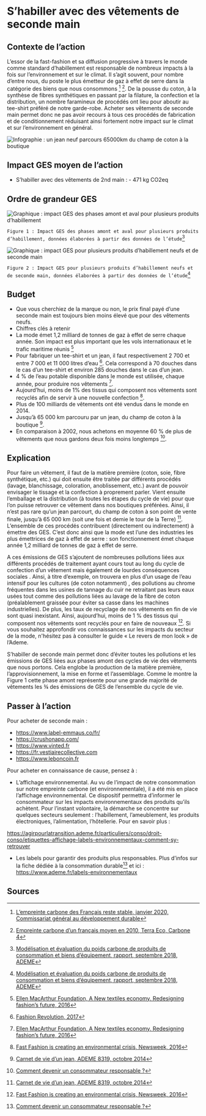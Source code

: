 # S’habiller avec des vêtements de seconde main

## Contexte de l’action

L’essor de la fast-fashion et sa diffusion progressive à travers le monde comme standard d’habillement est responsable de nombreux impacts à la fois sur l’environnement et sur le climat. Il s’agit souvent, pour nombre d’entre nous, du poste le plus émetteur de gaz à effet de serre dans la catégorie des biens que nous consommons [^1] [^2]. De la pousse du coton, à la synthèse de fibres synthétiques en passant par la filature, la confection et la distribution, un nombre faramineux de procédés ont lieu pour aboutir au tee-shirt préféré de notre garde-robe. Acheter ses vêtements de seconde main permet donc ne pas avoir recours à tous ces procédés de fabrication et de conditionnement réduisant ainsi fortement notre impact sur le climat et sur l’environnement en général.

![Infographie : un jean neuf parcours 65000km du champ de coton à la boutique](https://ecolab-data.netlify.app/images/Chiffres-cles_Mode-2nde-main_v2.png)

## Impact GES moyen de l’action

- S’habiller avec des vêtements de 2nd main : - 471 kg CO2eq

## Ordre de grandeur GES

![Graphique : impact GES des phases amont et aval pour plusieurs produits d’habillement](https://ecolab-data.netlify.app/images/mode-2nd-main-fig1.jpg)

`Figure 1 : Impact GES des phases amont et aval pour plusieurs produits d’habillement, données élaborées à partir des données de l’étude`[^3]

![Graphique : impact GES pour plusieurs produits d’habillement neufs et de seconde main](https://ecolab-data.netlify.app/images/mode-2nd-main-fig2.jpg)

`Figure 2 : Impact GES pour plusieurs produits d’habillement neufs et de seconde main, données élaborées à partir des données de l’étude`[^3]

## Budget

- Que vous cherchiez de la marque ou non, le prix final payé d’une seconde main est toujours bien moins élevé que pour des vêtements neufs.
- Chiffres clés à retenir
- La mode émet 1,2 milliard de tonnes de gaz à effet de serre chaque année. Son impact est plus important que les vols internationaux et le trafic maritime réunis [^4]
- Pour fabriquer un tee-shirt et un jean, il faut respectivement 2 700 et entre 7 000 et 11 000 litres d’eau [^5]. Cela correspond à 70 douches dans le cas d’un tee-shirt et environ 285 douches dans le cas d’un jean.
- 4 % de l’eau potable disponible dans le monde est utilisée, chaque année, pour produire nos vêtements [^4].
- Aujourd’hui, moins de 1% des tissus qui composent nos vêtements sont recyclés afin de servir à une nouvelle confection [^6].
- Plus de 100 milliards de vêtements ont été vendus dans le monde en 2014.
- Jusqu’à 65 000 km parcouru par un jean, du champ de coton à la boutique [^7].
- En comparaison à 2002, nous achetons en moyenne 60 % de plus de vêtements que nous gardons deux fois moins longtemps [^8].

## Explication

Pour faire un vêtement, il faut de la matière première (coton, soie, fibre synthétique, etc.) qui doit ensuite être traitée par différents procédés (lavage, blanchissage, coloration, anoblissement, etc.) avant de pouvoir envisager le tissage et la confection à proprement parler. Vient ensuite l’emballage et la distribution (à toutes les étapes du cycle de vie) pour que l’on puisse retrouver ce vêtement dans nos boutiques préférées. Ainsi, il n’est pas rare qu’un jean parcourt, du champ de coton à son point de vente finale, jusqu’à 65 000 km (soit une fois et demie le tour de la Terre) [^7]. L’ensemble de ces procédés contribuent (directement ou indirectement) à émettre des GES. C’est donc ainsi que la mode est l’une des industries les plus émettrices de gaz à effet de serre : son fonctionnement émet chaque année 1,2 milliard de tonnes de gaz à effet de serre.

A ces émissions de GES s’ajoutent de nombreuses pollutions liées aux différents procédés de traitement ayant cours tout au long du cycle de confection d’un vêtement mais également de lourdes conséquences sociales . Ainsi, à titre d’exemple, on trouvera en plus d’un usage de l’eau intensif pour les cultures (de coton notamment) , des pollutions au chrome fréquentes dans les usines de tannage du cuir ne retraitant pas leurs eaux usées tout comme des pollutions liées au lavage de la fibre de coton (préalablement graissée pour éviter sa casse dans les machines industrielles). De plus, les taux de recyclage de nos vêtements en fin de vie sont quasi inexistant. Ainsi, aujourd’hui, moins de 1 % des tissus qui composent nos vêtements sont recyclés pour en faire de nouveaux [^6]. Si vous souhaitez approfondir vos connaissances sur les impacts du secteur de la mode, n'hésitez pas à consulter le guide « Le revers de mon look » de l’Ademe.

S’habiller de seconde main permet donc d’éviter toutes les pollutions et les émissions de GES liées aux phases amont des cycles de vie des vêtements que nous portons. Cela englobe la production de la matière première, l’approvisionnement, la mise en forme et l’assemblage. Comme le montre la Figure 1 cette phase amont représente pour une grande majorité de vêtements les ¾ des émissions de GES de l’ensemble du cycle de vie.

## Passer à l’action

Pour acheter de seconde main :

- <https://www.label-emmaus.co/fr/>
- <https://crushonapp.com/>
- <https://www.vinted.fr>
- <https://fr.vestiairecollective.com>
- <https://www.leboncoin.fr>

Pour acheter en connaissance de cause, pensez à :

- L’affichage environnemental. Au vu de l’impact de notre consommation sur notre empreinte carbone (et environnementale), il a été mis en place l’affichage environnemental. Ce dispositif permettra d’informer le consommateur sur les impacts environnementaux des produits qu’ils achètent. Pour l’instant volontaire, la démarche se concentre sur quelques secteurs seulement : l’habillement, l’ameublement, les produits électroniques, l’alimentation, l’hôtellerie. Pour en savoir plus :

<https://agirpourlatransition.ademe.fr/particuliers/conso/droit-conso/etiquettes-affichage-labels-environnementaux-comment-sy-retrouver>

- Les labels pour garantir des produits plus responsables. Plus d’infos sur la fiche dédiée à la consommation durable[^8] et ici : <https://www.ademe.fr/labels-environnementaux>

## Sources

[^1]: [L’empreinte carbone des Français reste stable, janvier 2020, Commissariat général au développement durable](https://www.statistiques.developpement-durable.gouv.fr/sites/default/files/2020-01/datalab-essentiel-204-l-empreinte-carbone-des-francais-reste-%20stable-janvier2020.pdf)
[^2]: [Empreinte carbone d’un français moyen en 2010, Terra Eco, Carbone 4](https://www.terraeco.net/1990-2010-Notre-r-evolution,19337.html)
[^3]: [Modélisation et évaluation du poids carbone de produits de consommation et biens d’équipement, rapport, septembre 2018, ADEME](https://librairie.ademe.fr/consommer-autrement/1190-modelisation-et-evaluation-du-poids-carbone-de-produits-de-consommation-et-biens-d-equipement.html#:~:text=effet%20de%20serre.-,La%20pr%C3%A9sente%20%C3%A9tude%20propose%20une%20%C3%A9valuation%20du%20%C2%ABpoids%20carbone%C2%BB%20de,renouvellement%20trop%20fr%C3%A9quent%20des%20%C3%A9quipements)
[^4]: [Ellen MacArthur Foundation, A New textiles economy. Redesigning fashion’s future, 2016](https://ellenmacarthurfoundation.org/a-new-textiles-economy)
[^5]: [Fashion Revolution, 2017](https://www.fashionrevolution.org/2017-impact/)
[^6]: [Fast Fashion is creating an environmental crisis, Newsweek, 2016](https://www.newsweek.com/2016/09/09/old-clothes-fashion-waste-crisis-494824.html)
[^7]: [Carnet de vie d’un jean, ADEME 8319, octobre 2014](https://refashion.fr/eco-design/sites/default/files/fichiers/Carnet%20de%20vie%20d%27un%20jean.pdf)
[^8]: [Comment devenir un consommateur responsable ?](https://multimedia.ademe.fr/infographies/infographie-consommation-responsable/)
